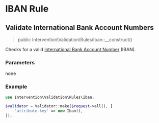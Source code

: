 # IBAN Rule
## Validate International Bank Account Numbers

> public Intervention\Validation\Rules\Iban::__construct()

Checks for a valid [International Bank Account Number](https://en.wikipedia.org/wiki/International_Bank_Account_Number) (IBAN).

### Parameters

none

### Example

```php
use Intervention\Validation\Rules\Iban;

$validator = Validator::make($request->all(), [
    'attribute-key' => new Iban(),
]);
```

